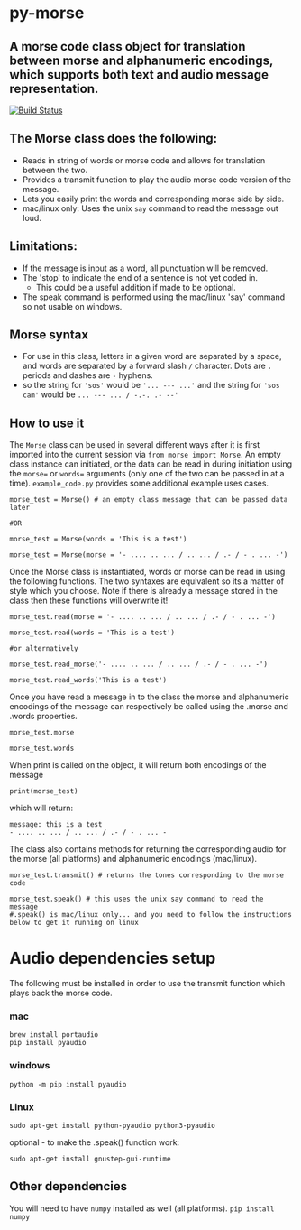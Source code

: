 # py-morse
## A morse code class object for translation between morse and alphanumeric encodings, which supports both text and audio message representation.
[![Build Status](https://travis-ci.org/CNuge/py-morse-code.svg?branch=master)](https://travis-ci.org/CNuge/py-morse-code)

## The Morse class does the following:
- Reads in string of words or morse code and allows for translation between the two.
- Provides a transmit function to play the audio morse code version of the message.
- Lets you easily print the words and corresponding morse side by side.
- mac/linux only: Uses the unix `say` command to read the message out loud.

## Limitations:
- If the message is input as a word, all punctuation will be removed.
- The 'stop' to indicate the end of a sentence is not yet coded in.
	- This could be a useful addition if made to be optional.
- The speak command is performed using the mac/linux 'say' command so not usable on windows.

## Morse syntax
- For use in this class, letters in a given word are separated by a space, and words are separated by a forward slash `/` character. Dots are `.` periods and dashes are `-` hyphens.
- so the string for `'sos'` would be `'... --- ...'` and the string for `'sos cam'` would be `... --- ... / -.-. .- --'`

## How to use it
The `Morse` class can be used in several different ways after it is first imported into the current session via
`from morse import Morse`. An empty class instance can initiated, or the data can be read in during initiation using the `morse=` or `words=` arguments (only one of the two can be passed in at a time). `example_code.py` provides some additional example uses cases.

```
morse_test = Morse() # an empty class message that can be passed data later

#OR

morse_test = Morse(words = 'This is a test')

morse_test = Morse(morse = '- .... .. ... / .. ... / .- / - . ... -')

```

Once the Morse class is instantiated, words or morse can be read in using the following functions. The two syntaxes are equivalent so its a matter of style which you choose. Note if there is already a message stored in the class then these functions will overwrite it!
```
morse_test.read(morse = '- .... .. ... / .. ... / .- / - . ... -')

morse_test.read(words = 'This is a test')

#or alternatively

morse_test.read_morse('- .... .. ... / .. ... / .- / - . ... -')

morse_test.read_words('This is a test')

```

Once you have read a message in to the class the morse and alphanumeric encodings of the message can respectively be called using the .morse and .words properties.
```
morse_test.morse

morse_test.words
```

When print is called on the object, it will return both encodings of the message
```
print(morse_test)
```
which will return:
```
message: this is a test
- .... .. ... / .. ... / .- / - . ... -
```
The class also contains methods for returning the corresponding audio for the morse (all platforms) and alphanumeric encodings (mac/linux).
```
morse_test.transmit() # returns the tones corresponding to the morse code

morse_test.speak() # this uses the unix say command to read the message 
#.speak() is mac/linux only... and you need to follow the instructions below to get it running on linux
```


# Audio dependencies setup
The following must be installed in order to use the transmit function which plays back the morse code.
### mac 
```
brew install portaudio 
pip install pyaudio
```
### windows 
```
python -m pip install pyaudio
```

### Linux
```
sudo apt-get install python-pyaudio python3-pyaudio
```
optional - to make the .speak() function work:
```
sudo apt-get install gnustep-gui-runtime
```
## Other dependencies
You will need to have `numpy` installed as well (all platforms).
`pip install numpy`
